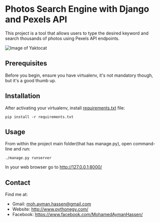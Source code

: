 # Photos Search Engine with Django and Pexels API

This project is a tool that allows users to type the desired keyword and search thousands of photos using Pexels API endpoints.

![Image of Yaktocat](https://i.imgur.com/Wi7FWQk.gif)

## Prerequisites
Before you begin, ensure you have virtualenv, it's not mandatory though, but it's a good thumb up.

## Installation
After activating your virtualenv, install [requirements.txt](https://github.com/mohamedayman28/photos-search-engine/blob/master/requirements.txt) file:
```
pip install -r requirements.txt
```

## Usage
From within the project main folder(that has manage.py), open command-line and run:
```
./manage.py runserver
```
In your web browser go to http://127.0.0.1:8000/

## Contact
Find me at:
* Gmail: moh.ayman.hassen@gmail.com
* Website: http://www.pythonegy.com/
* Facebook: https://www.facebook.com/MohamedAymanHassen/
